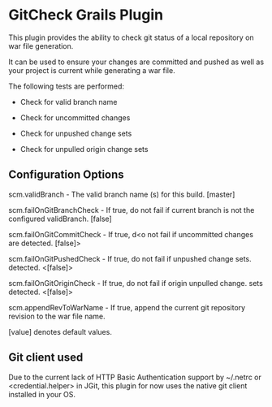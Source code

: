 GitCheck Grails Plugin
======================

This plugin provides the ability to check git status of a local repository on
war file generation.

It can be used to ensure your changes are committed and pushed as well as your
project is current while generating a war file.



The following tests are performed:



-   Check for valid branch name

-   Check for uncommitted changes

-   Check for unpushed change sets

-   Check for unpulled origin change sets



Configuration Options
---------------------



scm.validBranch - The valid branch name (s) for this build. [master]

scm.failOnGitBranchCheck - If true, do not fail if current branch is not the
configured validBranch. [false]

scm.failOnGitCommitCheck - If true, d<o not fail if uncommitted changes are
detected. [false]>

scm.failOnGitPushedCheck - If true, do not fail if unpushed change sets.
detected. <[false]>

scm.failOnGitOriginCheck - If true, do not fail if origin unpulled change.
sets detected. <[false]>

scm.appendRevToWarName - If true, append the current git repository revision to the war file name.



[value] denotes default values.



Git client used
---------------

Due to the current lack of HTTP Basic Authentication support by ~/.netrc or
<credential.helper> in JGit, this plugin for now uses the native git client installed in your OS.








